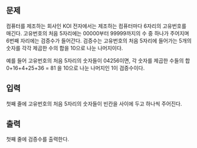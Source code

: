 
<div class="headline">
<h2>문제</h2>
</div>
<div id="problem_description" class="problem-text">
<p>컴퓨터를 제조하는 회사인 KOI 전자에서는 제조하는 컴퓨터마다 6자리의 고유번호를 매긴다. 고유번호의 처음 5자리에는 00000부터 99999까지의 수 중 하나가 주어지며 6번째 자리에는 검증수가 들어간다. 검증수는 고유번호의 처음 5자리에 들어가는 5개의 숫자를 각각 제곱한 수의 합을 10으로 나눈 나머지이다.</p>

<p>예를 들어 고유번호의 처음 5자리의 숫자들이 04256이면, 각 숫자를 제곱한 수들의 합 0+16+4+25+36 = 81 을 10으로 나눈 나머지인 1이 검증수이다.</p>

</div>


<div class="headline">
<h2>입력</h2>
</div>
<div id="problem_input" class="problem-text">
<p>첫째 줄에 고유번호의 처음 5자리의 숫자들이 빈칸을 사이에 두고 하나씩 주어진다.</p>

</div>


<div class="headline">
<h2>출력</h2>
</div>
<div id="problem_output" class="problem-text">
<p>첫째 줄에 검증수를 출력한다.</p>

</div>
